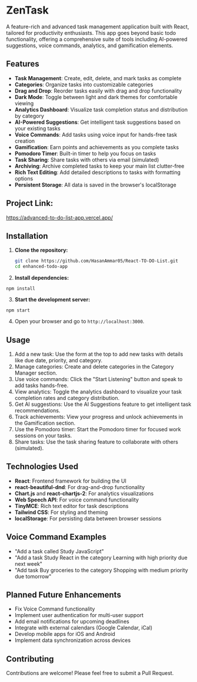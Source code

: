 # **ZenTask**

A feature-rich and advanced task management application built with React, tailored for productivity enthusiasts. This app goes beyond basic todo functionality, offering a comprehensive suite of tools including AI-powered suggestions, voice commands, analytics, and gamification elements.

## **Features**

- **Task Management**: Create, edit, delete, and mark tasks as complete
- **Categories**: Organize tasks into customizable categories
- **Drag and Drop**: Reorder tasks easily with drag and drop functionality
- **Dark Mode**: Toggle between light and dark themes for comfortable viewing
- **Analytics Dashboard**: Visualize task completion status and distribution by category
- **AI-Powered Suggestions**: Get intelligent task suggestions based on your existing tasks
- **Voice Commands**: Add tasks using voice input for hands-free task creation
- **Gamification**: Earn points and achievements as you complete tasks
- **Pomodoro Timer**: Built-in timer to help you focus on tasks
- **Task Sharing**: Share tasks with others via email (simulated)
- **Archiving**: Archive completed tasks to keep your main list clutter-free
- **Rich Text Editing**: Add detailed descriptions to tasks with formatting options
- **Persistent Storage**: All data is saved in the browser's localStorage

## **Project Link:**
https://advanced-to-do-list-app.vercel.app/

## **Installation**

1. **Clone the repository:**

   ```bash
   git clone https://github.com/HasanAmmar05/React-TO-DO-List.git
   cd enhanced-todo-app
   ```

2. **Install dependencies:**

```shellscript
npm install
```


3. **Start the development server:**

```shellscript
npm start
```


4. Open your browser and go to `http://localhost:3000`.


## **Usage**

1. Add a new task: Use the form at the top to add new tasks with details like due date, priority, and category.
2. Manage categories: Create and delete categories in the Category Manager section.
3. Use voice commands: Click the "Start Listening" button and speak to add tasks hands-free.
4. View analytics: Toggle the analytics dashboard to visualize your task completion rates and category distribution.
5. Get AI suggestions: Use the AI Suggestions feature to get intelligent task recommendations.
6. Track achievements: View your progress and unlock achievements in the Gamification section.
7. Use the Pomodoro timer: Start the Pomodoro timer for focused work sessions on your tasks.
8. Share tasks: Use the task sharing feature to collaborate with others (simulated).


## **Technologies Used**

- **React**: Frontend framework for building the UI
- **react-beautiful-dnd**: For drag-and-drop functionality
- **Chart.js** and **react-chartjs-2**: For analytics visualizations
- **Web Speech API**: For voice command functionality
- **TinyMCE**: Rich text editor for task descriptions
- **Tailwind CSS**: For styling and theming
- **localStorage**: For persisting data between browser sessions


## **Voice Command Examples**

- "Add a task called Study JavaScript"
- "Add a task Study React in the category Learning with high priority due next week"
- "Add task Buy groceries to the category Shopping with medium priority due tomorrow"


## **Planned Future Enhancements**

- Fix Voice Command functionality
- Implement user authentication for multi-user support
- Add email notifications for upcoming deadlines
- Integrate with external calendars (Google Calendar, iCal)
- Develop mobile apps for iOS and Android
- Implement data synchronization across devices


## **Contributing**

Contributions are welcome! Please feel free to submit a Pull Request.


